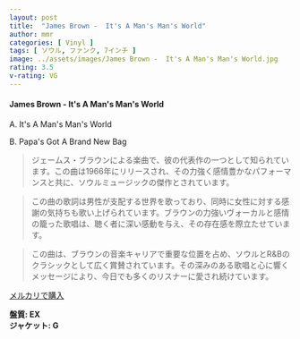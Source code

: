 ```yaml
---
layout: post
title:  "James Brown -  It's A Man's Man's World"
author: mmr
categories: [ Vinyl ]
tags: [ ソウル, ファンク, 7インチ ]
image: ../assets/images/James Brown -  It's A Man's Man's World.jpg
rating: 3.5
v-rating: VG
---
```


#### James Brown -  It's A Man's Man's World

A. It's A Man's Man's World

B. Papa's Got A Brand New Bag

> ジェームス・ブラウンによる楽曲で、彼の代表作の一つとして知られています。この曲は1966年にリリースされ、その力強く感情豊かなパフォーマンスと共に、ソウルミュージックの傑作とされています。

> この曲の歌詞は男性が支配する世界を歌っており、同時に女性に対する感謝の気持ちも歌い上げられています。ブラウンの力強いヴォーカルと感情の籠った歌唱は、聴く者に深い感動を与え、その存在感を際立たせています。

> この曲は、ブラウンの音楽キャリアで重要な位置を占め、ソウルとR&Bのクラシックとして広く賞賛されています。その深みのある歌唱と心に響くメッセージにより、今日でも多くのリスナーに愛され続けています。

[メルカリで購入](https://jp.mercari.com/item/m26166401596)

<div class="mt-4 mb-4 d-flex align-items-center">
<strong class="mr-1">盤質: EX</strong>
</div>
<div class="mt-4 mb-4 d-flex align-items-center">
<strong class="mr-1">ジャケット: G</strong>
</div>
